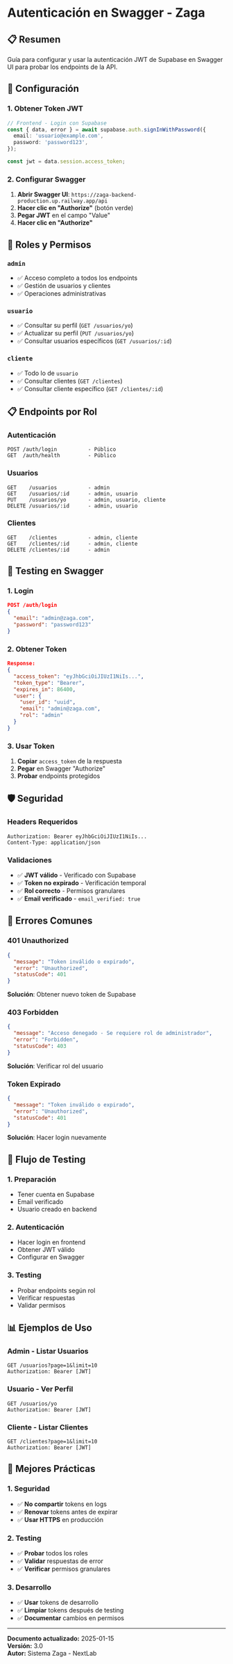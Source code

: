 # Autenticación en Swagger - Zaga

## 📋 **Resumen**

Guía para configurar y usar la autenticación JWT de Supabase en Swagger UI para probar los endpoints de la API.

## 🔧 **Configuración**

### **1. Obtener Token JWT**
```typescript
// Frontend - Login con Supabase
const { data, error } = await supabase.auth.signInWithPassword({
  email: 'usuario@example.com',
  password: 'password123',
});

const jwt = data.session.access_token;
```

### **2. Configurar Swagger**
1. **Abrir Swagger UI**: `https://zaga-backend-production.up.railway.app/api`
2. **Hacer clic en "Authorize"** (botón verde)
3. **Pegar JWT** en el campo "Value"
4. **Hacer clic en "Authorize"**

## 🎯 **Roles y Permisos**

### **`admin`**
- ✅ Acceso completo a todos los endpoints
- ✅ Gestión de usuarios y clientes
- ✅ Operaciones administrativas

### **`usuario`**
- ✅ Consultar su perfil (`GET /usuarios/yo`)
- ✅ Actualizar su perfil (`PUT /usuarios/yo`)
- ✅ Consultar usuarios específicos (`GET /usuarios/:id`)

### **`cliente`**
- ✅ Todo lo de `usuario`
- ✅ Consultar clientes (`GET /clientes`)
- ✅ Consultar cliente específico (`GET /clientes/:id`)

## 📋 **Endpoints por Rol**

### **Autenticación**
```
POST /auth/login          - Público
GET  /auth/health         - Público
```

### **Usuarios**
```
GET    /usuarios          - admin
GET    /usuarios/:id      - admin, usuario
PUT    /usuarios/yo       - admin, usuario, cliente
DELETE /usuarios/:id      - admin, usuario
```

### **Clientes**
```
GET    /clientes          - admin, cliente
GET    /clientes/:id      - admin, cliente
DELETE /clientes/:id      - admin
```

## 🧪 **Testing en Swagger**

### **1. Login**
```json
POST /auth/login
{
  "email": "admin@zaga.com",
  "password": "password123"
}
```

### **2. Obtener Token**
```json
Response:
{
  "access_token": "eyJhbGciOiJIUzI1NiIs...",
  "token_type": "Bearer",
  "expires_in": 86400,
  "user": {
    "user_id": "uuid",
    "email": "admin@zaga.com",
    "rol": "admin"
  }
}
```

### **3. Usar Token**
1. **Copiar** `access_token` de la respuesta
2. **Pegar** en Swagger "Authorize"
3. **Probar** endpoints protegidos

## 🛡️ **Seguridad**

### **Headers Requeridos**
```http
Authorization: Bearer eyJhbGciOiJIUzI1NiIs...
Content-Type: application/json
```

### **Validaciones**
- ✅ **JWT válido** - Verificado con Supabase
- ✅ **Token no expirado** - Verificación temporal
- ✅ **Rol correcto** - Permisos granulares
- ✅ **Email verificado** - `email_verified: true`

## 🚨 **Errores Comunes**

### **401 Unauthorized**
```json
{
  "message": "Token inválido o expirado",
  "error": "Unauthorized",
  "statusCode": 401
}
```
**Solución**: Obtener nuevo token de Supabase

### **403 Forbidden**
```json
{
  "message": "Acceso denegado - Se requiere rol de administrador",
  "error": "Forbidden",
  "statusCode": 403
}
```
**Solución**: Verificar rol del usuario

### **Token Expirado**
```json
{
  "message": "Token inválido o expirado",
  "error": "Unauthorized",
  "statusCode": 401
}
```
**Solución**: Hacer login nuevamente

## 🔄 **Flujo de Testing**

### **1. Preparación**
- Tener cuenta en Supabase
- Email verificado
- Usuario creado en backend

### **2. Autenticación**
- Hacer login en frontend
- Obtener JWT válido
- Configurar en Swagger

### **3. Testing**
- Probar endpoints según rol
- Verificar respuestas
- Validar permisos

## 📊 **Ejemplos de Uso**

### **Admin - Listar Usuarios**
```http
GET /usuarios?page=1&limit=10
Authorization: Bearer [JWT]
```

### **Usuario - Ver Perfil**
```http
GET /usuarios/yo
Authorization: Bearer [JWT]
```

### **Cliente - Listar Clientes**
```http
GET /clientes?page=1&limit=10
Authorization: Bearer [JWT]
```

## 🎯 **Mejores Prácticas**

### **1. Seguridad**
- ✅ **No compartir** tokens en logs
- ✅ **Renovar** tokens antes de expirar
- ✅ **Usar HTTPS** en producción

### **2. Testing**
- ✅ **Probar** todos los roles
- ✅ **Validar** respuestas de error
- ✅ **Verificar** permisos granulares

### **3. Desarrollo**
- ✅ **Usar** tokens de desarrollo
- ✅ **Limpiar** tokens después de testing
- ✅ **Documentar** cambios en permisos

---

**Documento actualizado:** 2025-01-15  
**Versión:** 3.0  
**Autor:** Sistema Zaga - NextLab